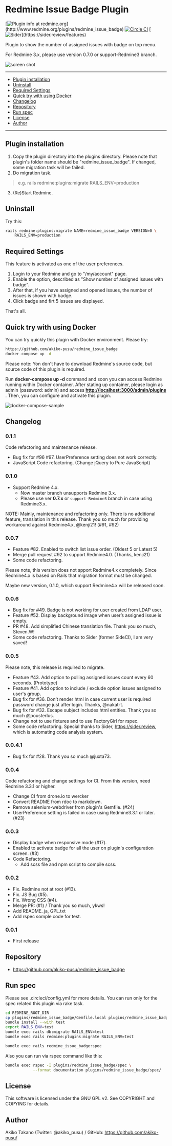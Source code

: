 # Redmine Issue Badge Plugin

[![Plugin info at redmine.org](https://img.shields.io/badge/Redmine-plugin-green.svg?)](http://www.redmine.org/plugins/redmine_issue_badge)
[![Circle CI](https://circleci.com/gh/akiko-pusu/redmine_issue_badge/tree/master.svg?style=shield&circle-token=156d098f75b4142fead83e9e4bd5871257acf3be)](https://circleci.com/gh/akiko-pusu/redmine_issue_badge)
[![Sider](https://img.shields.io/badge/Special%20Thanks!-Sider-blue.svg?)](https://sider.review/features)

Plugin to show the number of assigned issues with badge on top menu.

For Redmine 3.x, please use version 0.7.0 or support-Redmine3 branch.

![screen shot](https://raw.githubusercontent.com/wiki/akiko-pusu/redmine_issue_badge/img/screen-in-case-no-assigned-issues.png)

--------
<!-- TOC depthFrom:2 depthTo:2 orderedList:false -->

- [Plugin installation](#plugin-installation)
- [Uninstall](#uninstall)
- [Required Settings](#required-settings)
- [Quick try with using Docker](#quick-try-with-using-docker)
- [Changelog](#changelog)
- [Repository](#repository)
- [Run spec](#run-spec)
- [License](#license)
- [Author](#author)

<!-- /TOC -->

--------

## Plugin installation

1. Copy the plugin directory into the plugins directory. Please note that
    plugin's folder name should be "redmine_issue_badge". If changed, some
    migration task will be failed.
2. Do migration task.

> e.g. rails redmine:plugins:migrate RAILS_ENV=production

3. (Re)Start Redmine.

## Uninstall

Try this:

```bash
rails redmine:plugins:migrate NAME=redmine_issue_badge VERSION=0 \
    RAILS_ENV=production
```

## Required Settings

This feature is activated as one of the user preferences.

1. Login to your Redmine and go to "/my/account" page.
2. Enable the option, described as "Show number of assigned issues with
    badge".
3. After that, if you have assigned and opened issues, the number of issues
    is shown with badge.
4. Click badge and firt 5 issues are displayed.

That's all.

## Quick try with using Docker

You can try quickly this plugin with Docker environment.
Please try:

```bash
https://github.com/akiko-pusu/redmine_issue_badge
docker-compose up -d
```

Please note: Yon don't have to download Redmine's source code, but source code of this plugin is required.

Run **docker-compose up -d** command and soon you can access Redmine running within Docker container.
After stating up container, please login as admin (password: admin) and access **<http://localhost:3000/admin/plugins>** .
Then, you can configure and activate this plugin.

![docker-compose-sample](https://raw.githubusercontent.com/wiki/akiko-pusu/redmine_issue_badge/img/plugin-with-docker.gif)

## Changelog

### 0.1.1

Code refactoring and maintenance release.

- Bug fix for #96 #97. UserPreference setting does not work correctly.
- JavaScript Code refactoring. (Change jQuery to Pure JavaScript)

### 0.1.0

- Support Redmine 4.x.
  - Now master branch unsupports Redmine 3.x.
  - Please use ver **0.7.x** or ``support-Redmine3`` branch
    in case using Redmine3.x.

NOTE: Mainly, maintenance and refactoring only. There is no additional feature, translation in this release.
Thank you so much for providing workaround against Redmine4.x, @kenji21! (#91, #92)

### 0.0.7

- Feature #82. Enabled to switch list issue order. (Oldest 5 or Latest 5)
- Merge pull request #92 to support Redmine4.0. (Thanks, kenji21)
- Some code refactoring.

Please note, this version does not spport Redmine4.x completely.
Since Redmine4.x is based on Rails that migration format must be changed.

Maybe new version, 0.1.0, which support Redmine4.x will be released soon.

### 0.0.6

- Bug fix for #49. Badge is not working for user created from LDAP user.
- Feature #52. Display background image when user’s assigned issue is empty.
- PR #48. Add simplified Chinese translation file. Thank you so much, Steven.W!
- Some code refactoring. Thanks to Sider (former SideCI), I am very saved!

### 0.0.5

Please note, this release is required to migrate.

- Feature #43. Add option to polling assigned issues count every 60 seconds. (Prototype)
- Feature #41. Add option to include / exclude option issues assigned to user's group.
- Bug fix for #36. Don’t render html in case current user is required password change just after login. Thanks, @nakat-t.
- Bug fix for #32. Escape subject includes html entities. Thank you so much @pousterlus.
- Change not to use fixtures and to use FactoryGirl for rspec.
- Some code refactoring. Special thanks to Sider, <https://sider.review>, which is automating code analysis system.

### 0.0.4.1

- Bug fix for #28. Thank you so much @juxta73.

### 0.0.4

Code refactoring and change settings for CI.
From this version, need Redmine 3.3.1 or higher.

- Change CI from drone.io to wercker
- Convert README from rdoc to markdown.
- Remove selenium-webdriver from plugin's Gemfile. (#24)
- UserPreference setting is failed in case using Redmine3.3.1 or later. (#23)

### 0.0.3

- Display badge when responsive mode (#17).
- Enabled to activate badge for all the user on plugin's configuration
    screen. (#3)
- Code Refactoring.
  - Add scss file and npm script to compile scss.

### 0.0.2

- Fix. Redmine not at root (#13).
- Fix. JS Bug (#5).
- Fix. Wrong CSS (#4).
- Merge PR: (#1) / Thank you so much, ykws!
- Add README_ja, GPL.txt
- Add rspec somple code for test.

### 0.0.1

- First release

## Repository

- <https://github.com/akiko-pusu/redmine_issue_badge>

## Run spec

Please see .circleci/config.yml for more details.
You can run only for the spec related this plugin via rake task.

```bash
cd REDMINE_ROOT_DIR
cp plugins/redmine_issue_badge/Gemfile.local plugins/redmine_issue_badge/Gemfile
bundle install --with test
export RAILS_ENV=test
bundle exec rails db:migrate RAILS_ENV=test
bundle exec rails redmine:plugins:migrate RAILS_ENV=test

bundle exec rails redmine_issue_badge:spec
```

Also you can run via rspec command like this:

```bash
bundle exec rspec -I plugins/redmine_issue_badge/spec \
            --format documentation plugins/redmine_issue_badge/spec/
```

## License

This software is licensed under the GNU GPL v2. See COPYRIGHT and COPYING for
details.

## Author

Akiko Takano (Twitter: @akiko_pusu) / GitHub: <https://github.com/akiko-pusu/>
